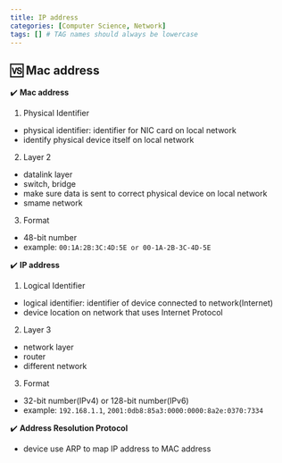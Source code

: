 ```yaml
---
title: IP address
categories: [Computer Science, Network]
tags: [] # TAG names should always be lowercase
---
```


## 🆚 Mac address

✔️ **Mac address**

1. Physical Identifier

- physical identifier: identifier for NIC card on local network
- identify physical device itself on local network

2. Layer 2

- datalink layer
- switch, bridge
- make sure data is sent to correct physical device on local network
- smame network

3. Format

- 48-bit number
- example: `00:1A:2B:3C:4D:5E or 00-1A-2B-3C-4D-5E`

✔️ **IP address**

1. Logical Identifier

- logical identifier: identifier of device connected to network(Internet)
- device location on network that uses Internet Protocol

2. Layer 3

- network layer
- router
- different network

3. Format

- 32-bit number(IPv4) or 128-bit number(IPv6)
- example: `192.168.1.1`, `2001:0db8:85a3:0000:0000:8a2e:0370:7334`

✔️ **Address Resolution Protocol**

- device use ARP to map IP address to MAC address
